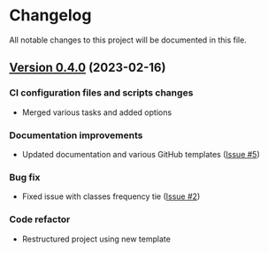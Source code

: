 # Changelog

All notable changes to this project will be documented in this file.

<!-- release notes start -->
## [Version 0.4.0](https://github.com/georgedouzas/cluster-over-sampling/releases/tag/0.4.0) (2023-02-16)

### CI configuration files and scripts changes

- Merged various tasks and added options

### Documentation improvements

- Updated documentation and various GitHub templates ([Issue #5](https://github.com/georgedouzas/cluster-over-sampling/issues/5))

### Bug fix

- Fixed issue with classes frequency tie ([Issue #2](https://github.com/georgedouzas/cluster-over-sampling/issues/2))

### Code refactor

- Restructured project using new template
